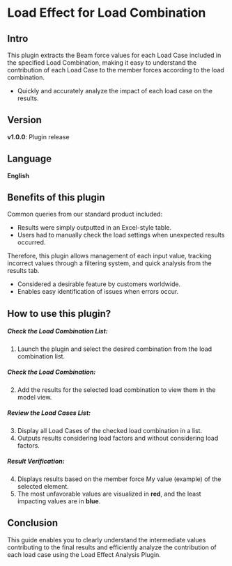 # Load Effect for Load Combination

## Intro
This plugin extracts the Beam force values for each Load Case included in the specified Load Combination, making it easy to understand the contribution of each Load Case to the member forces according to the load combination.

- Quickly and accurately analyze the impact of each load case on the results.

## Version
__v1.0.0__: Plugin release

## Language
__English__

## Benefits of this plugin
Common queries from our standard product included:
- Results were simply outputted in an Excel-style table.
- Users had to manually check the load settings when unexpected results occurred.

Therefore, this plugin allows management of each input value, tracking incorrect values through a filtering system, and quick analysis from the results tab.
- Considered a desirable feature by customers worldwide.
- Enables easy identification of issues when errors occur.

## How to use this plugin?

##### Check the Load Combination List:
1. Launch the plugin and select the desired combination from the load combination list.

##### Check the Load Combination:
2. Add the results for the selected load combination to view them in the model view.

##### Review the Load Cases List:
3. Display all Load Cases of the checked load combination in a list.
4. Outputs results considering load factors and without considering load factors.

##### Result Verification:
4. Displays results based on the member force My value (example) of the selected element.
5. The most unfavorable values are visualized in **red**, and the least impacting values are in **blue**.

## Conclusion
This guide enables you to clearly understand the intermediate values contributing to the final results and efficiently analyze the contribution of each load case using the Load Effect Analysis Plugin.




